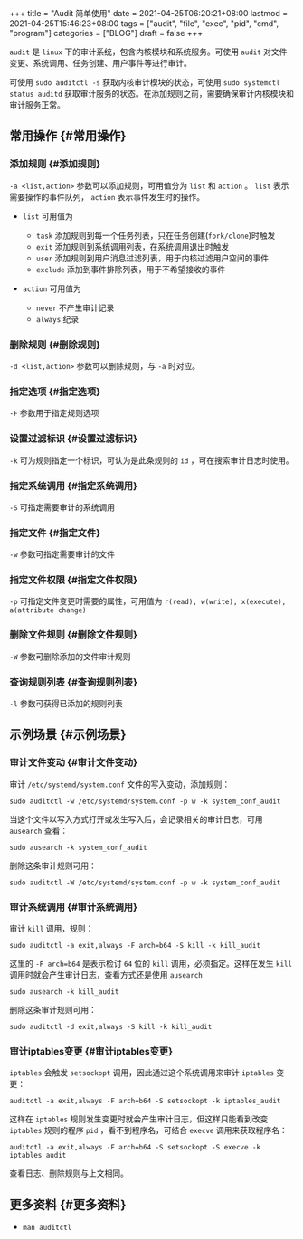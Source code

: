 +++
title = "Audit 简单使用"
date = 2021-04-25T06:20:21+08:00
lastmod = 2021-04-25T15:46:23+08:00
tags = ["audit", "file", "exec", "pid", "cmd", "program"]
categories = ["BLOG"]
draft = false
+++

`audit` 是 `linux` 下的审计系统，包含内核模块和系统服务。可使用 `audit` 对文件变更、系统调用、任务创建、用户事件等进行审计。

可使用 `sudo auditctl -s` 获取内核审计模块的状态，可使用 `sudo systemctl status auditd` 获取审计服务的状态。在添加规则之前，需要确保审计内核模块和审计服务正常。

<!--more-->


## 常用操作 {#常用操作}


### 添加规则 {#添加规则}

`-a <list,action>` 参数可以添加规则，可用值分为 `list` 和 `action` 。 `list` 表示需要操作的事件队列， `action` 表示事件发生时的操作。

-   `list` 可用值为
    -   `task` 添加规则到每一个任务列表，只在任务创建(`fork/clone`)时触发
    -   `exit` 添加规则到系统调用列表，在系统调用退出时触发
    -   `user` 添加规则到用户消息过滤列表，用于内核过滤用户空间的事件
    -   `exclude` 添加到事件排除列表，用于不希望接收的事件

-   `action` 可用值为
    -   `never` 不产生审计记录
    -   `always` 纪录


### 删除规则 {#删除规则}

`-d <list,action>` 参数可以删除规则，与 `-a` 时对应。


### 指定选项 {#指定选项}

`-F` 参数用于指定规则选项


### 设置过滤标识 {#设置过滤标识}

`-k` 可为规则指定一个标识，可认为是此条规则的 `id` ，可在搜索审计日志时使用。


### 指定系统调用 {#指定系统调用}

`-S` 可指定需要审计的系统调用


### 指定文件 {#指定文件}

`-w` 参数可指定需要审计的文件


### 指定文件权限 {#指定文件权限}

`-p` 可指定文件变更时需要的属性，可用值为 `r(read), w(write), x(execute), a(attribute change)`


### 删除文件规则 {#删除文件规则}

`-W` 参数可删除添加的文件审计规则


### 查询规则列表 {#查询规则列表}

`-l` 参数可获得已添加的规则列表


## 示例场景 {#示例场景}


### 审计文件变动 {#审计文件变动}

审计 `/etc/systemd/system.conf` 文件的写入变动，添加规则：

`sudo auditctl -w /etc/systemd/system.conf -p w -k system_conf_audit`

当这个文件以写入方式打开或发生写入后，会记录相关的审计日志，可用 `ausearch` 查看：

`sudo ausearch -k system_conf_audit`

删除这条审计规则可用：

`sudo auditctl -W /etc/systemd/system.conf -p w -k system_conf_audit`


### 审计系统调用 {#审计系统调用}

审计 `kill` 调用，规则：

`sudo auditctl -a exit,always -F arch=b64 -S kill -k kill_audit`

这里的 `-F arch=b64` 是表示检讨 `64` 位的 `kill` 调用，必须指定。这样在发生 `kill` 调用时就会产生审计日志，查看方式还是使用 `ausearch`

`sudo ausearch -k kill_audit`

删除这条审计规则可用：

`sudo auditctl -d exit,always -S kill -k kill_audit`


### 审计iptables变更 {#审计iptables变更}

`iptables` 会触发 `setsockopt` 调用，因此通过这个系统调用来审计 `iptables` 变更：

`auditctl -a exit,always -F arch=b64 -S setsockopt -k iptables_audit`

这样在 `iptables` 规则发生变更时就会产生审计日志，但这样只能看到改变 `iptables` 规则的程序 `pid` ，看不到程序名，可结合 `execve` 调用来获取程序名：

`auditctl -a exit,always -F arch=b64 -S setsockopt -S execve -k iptables_audit`

查看日志、删除规则与上文相同。


## 更多资料 {#更多资料}

-   `man auditctl`
